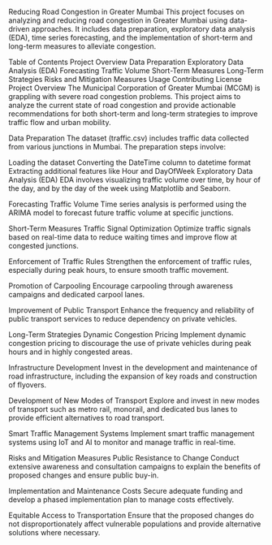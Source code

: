 Reducing Road Congestion in Greater Mumbai
This project focuses on analyzing and reducing road congestion in Greater Mumbai using data-driven approaches. It includes data preparation, exploratory data analysis (EDA), time series forecasting, and the implementation of short-term and long-term measures to alleviate congestion.

Table of Contents
Project Overview
Data Preparation
Exploratory Data Analysis (EDA)
Forecasting Traffic Volume
Short-Term Measures
Long-Term Strategies
Risks and Mitigation Measures
Usage
Contributing
License
Project Overview
The Municipal Corporation of Greater Mumbai (MCGM) is grappling with severe road congestion problems. This project aims to analyze the current state of road congestion and provide actionable recommendations for both short-term and long-term strategies to improve traffic flow and urban mobility.

Data Preparation
The dataset (traffic.csv) includes traffic data collected from various junctions in Mumbai. The preparation steps involve:

Loading the dataset
Converting the DateTime column to datetime format
Extracting additional features like Hour and DayOfWeek
Exploratory Data Analysis (EDA)
EDA involves visualizing traffic volume over time, by hour of the day, and by the day of the week using Matplotlib and Seaborn.

Forecasting Traffic Volume
Time series analysis is performed using the ARIMA model to forecast future traffic volume at specific junctions.

Short-Term Measures
Traffic Signal Optimization
Optimize traffic signals based on real-time data to reduce waiting times and improve flow at congested junctions.

Enforcement of Traffic Rules
Strengthen the enforcement of traffic rules, especially during peak hours, to ensure smooth traffic movement.

Promotion of Carpooling
Encourage carpooling through awareness campaigns and dedicated carpool lanes.

Improvement of Public Transport
Enhance the frequency and reliability of public transport services to reduce dependency on private vehicles.

Long-Term Strategies
Dynamic Congestion Pricing
Implement dynamic congestion pricing to discourage the use of private vehicles during peak hours and in highly congested areas.

Infrastructure Development
Invest in the development and maintenance of road infrastructure, including the expansion of key roads and construction of flyovers.

Development of New Modes of Transport
Explore and invest in new modes of transport such as metro rail, monorail, and dedicated bus lanes to provide efficient alternatives to road transport.

Smart Traffic Management Systems
Implement smart traffic management systems using IoT and AI to monitor and manage traffic in real-time.

Risks and Mitigation Measures
Public Resistance to Change
Conduct extensive awareness and consultation campaigns to explain the benefits of proposed changes and ensure public buy-in.

Implementation and Maintenance Costs
Secure adequate funding and develop a phased implementation plan to manage costs effectively.

Equitable Access to Transportation
Ensure that the proposed changes do not disproportionately affect vulnerable populations and provide alternative solutions where necessary.
